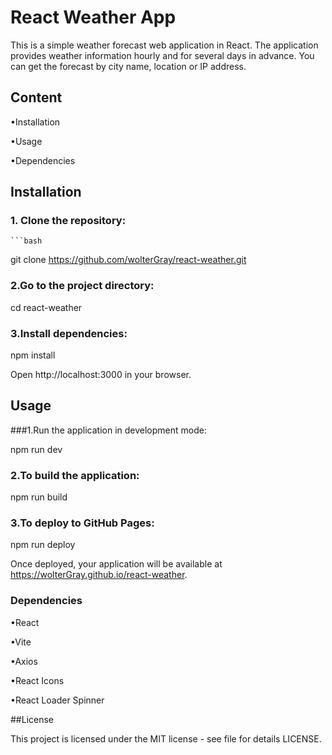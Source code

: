 # React Weather App

This is a simple weather forecast web application in React. The application provides weather information hourly and for several days in advance. You can get the forecast by city name, location or IP address.

## Content

  •Installation
  
  •Usage
  
  •Dependencies

## Installation

### 1. Clone the repository:
    ```bash
   git clone https://github.com/wolterGray/react-weather.git

### 2.Go to the project directory:

  cd react-weather

### 3.Install dependencies:

  npm install

Open http://localhost:3000 in your browser.

## Usage

###1.Run the application in development mode:

  npm run dev

### 2.To build the application:

  npm run build

### 3.To deploy to GitHub Pages:

  npm run deploy

Once deployed, your application will be available at https://wolterGray.github.io/react-weather.

### Dependencies

  •React
  
  •Vite
  
  •Axios
  
  •React Icons
  
  •React Loader Spinner

##License

  This project is licensed under the MIT license - see file for details LICENSE.
